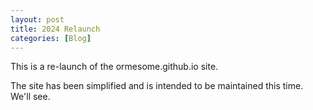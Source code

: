 ```yaml
---
layout: post
title: 2024 Relaunch
categories: [Blog]
---
```


This is a re-launch of the ormesome.github.io site.

The site has been simplified and is intended to be maintained this time. We'll see.
